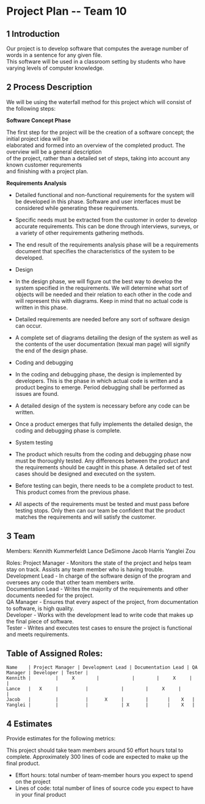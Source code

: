 # **Project Plan -- Team 10**

1 Introduction
--------------

Our project is to develop software that computes the average number of words in a sentence for any given file.  
This software will be used in a classroom setting by students who have varying levels of computer knowledge.

2 Process Description
---------------------

We will be using the waterfall method for this project which will consist of the following steps:

**Software Concept Phase**

The first step for the project will be the creation of a software concept; the initial project idea will be  
elaborated and formed into an overview of the completed product. The overview will be a general description  
of the project, rather than a detailed set of steps, taking into account any known customer requrements  
and finishing with a project plan.

**Requirements Analysis**


- Detailed functional and non-functional requirements for the system will be developed in this phase.
Software and user interfaces must be considered while generating these requirements.
- Specific needs must be extracted from the customer in order to develop accurate requirements.
This can be done through interviews, surveys, or a variety of other requirements gathering methods.
- The end result of the requirements analysis phase will be a requirements document that specifies the 
characteristics of the system to be developed.

- Design
- In the design phase, we will figure out the best way to develop the system specified in the requirements.
We will determine what sort of objects will be needed and their relation to each other in the code and will represent this with diagrams.
Keep in mind that no actual code is written in this phase.
- Detailed requirements are needed before any sort of software design can occur.
- A complete set of diagrams detailing the design of the system as well as the contents of the user documentation (texual man page) will 
signify the end of the design phase.

- Coding and debugging
- In the coding and debugging phase, the design is implemented by developers.  This is the phase in which 
actual code is written and a product begins to emerge.  Period debugging shall be performed as issues are found.
- A detailed design of the system is necessary before any code can be written.
- Once a product emerges that fully implements the detailed design, the coding and debugging phase is complete.

- System testing
- The product which results from the coding and debugging phase now must be thoroughly tested.  Any differences between 
the product and the requirements should be caught in this phase.  A detailed set of test cases should be designed and 
executed on the system.
- Before testing can begin, there needs to be a complete product to test.  This product comes from the previous phase.
- All aspects of the requirements must be tested and must pass before testing stops.  Only then can our team be confident that the 
product matches the requirements and will satisfy the customer.

3 Team
------

Members:
Kennith Kummerfeldt
Lance DeSimone
Jacob Harris
Yanglei Zou

Roles:
Project Manager - Monitors the state of the project and helps team stay on track.  Assists any team member who is having trouble.  
Development Lead - In charge of the software design of the program and oversees any code that other team members write.  
Documentation Lead - Writes the majority of the requirements and other documents needed for the project.  
QA Manager - Ensures that every aspect of the project, from documentation to software, is high quality.  
Developer - Works with the development lead to write code that makes up the final piece of software.  
Tester - Writes and executes test cases to ensure the project is functional and meets requirements.  

Table of Assigned Roles:
------------------------

	Name    | Project Manager | Development Lead | Documentation Lead | QA Manager | Developer | Tester |
	Kennith |	 	  |	    X	     |		 	  |	       |     X     |	    |
	Lance   |	X	  |	 	     |		 	  |	       |     X     |	    |
	Jacob   |	 	  |	 	     |		X	  |	       |	   |	X   |
	Yanglei |	 	  |	 	     |		 	  |	X      |	   |	X   |

4 Estimates
-----------

Provide estimates for the following metrics:

This project should take team members around 50 effort hours total to complete.
Approximately 300 lines of code are expected to make up the final product.

- Effort hours: total number of team-member hours you expect to spend on the project
- Lines of code: total number of lines of source code you expect to have in your final product
